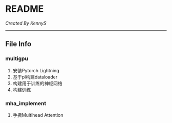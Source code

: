 # README

*Created By KennyS*

---


## File Info

### multigpu

1. 安装Pytorch Lightning
2. 基于pl构建dataloader
3. 构建用于训练的神经网络
4. 构建训练

### mha_implement

1. 手撕Multihead Attention